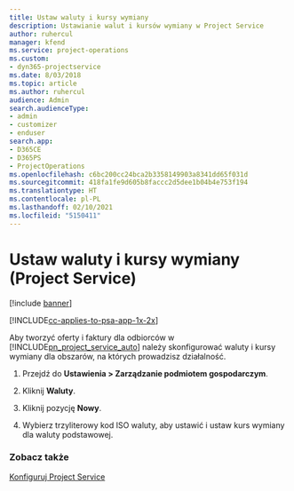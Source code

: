 ```yaml
---
title: Ustaw waluty i kursy wymiany
description: Ustawianie walut i kursów wymiany w Project Service
author: ruhercul
manager: kfend
ms.service: project-operations
ms.custom:
- dyn365-projectservice
ms.date: 8/03/2018
ms.topic: article
ms.author: ruhercul
audience: Admin
search.audienceType:
- admin
- customizer
- enduser
search.app:
- D365CE
- D365PS
- ProjectOperations
ms.openlocfilehash: c6bc200cc24bca2b3358149903a8341dd65f031d
ms.sourcegitcommit: 418fa1fe9d605b8faccc2d5dee1b04b4e753f194
ms.translationtype: HT
ms.contentlocale: pl-PL
ms.lasthandoff: 02/10/2021
ms.locfileid: "5150411"
---
```

# <a name="set-up-currencies-and-exchange-rates-project-service"></a>Ustaw waluty i kursy wymiany (Project Service)

[!include [banner](../includes/psa-now-project-operations.md)]

[!INCLUDE[cc-applies-to-psa-app-1x-2x](../includes/cc-applies-to-psa-app-1x-2x.md)]

Aby tworzyć oferty i faktury dla odbiorców w [!INCLUDE[pn_project_service_auto](../includes/pn-project-service-auto.md)] należy skonfigurować waluty i kursy wymiany dla obszarów, na których prowadzisz działalność.  
  
1.  Przejdź do **Ustawienia > Zarządzanie podmiotem gospodarczym**.  
  
2.  Kliknij **Waluty**.  
  
3.  Kliknij pozycję **Nowy**.  
  
4.  Wybierz trzyliterowy kod ISO waluty, aby ustawić i ustaw kurs wymiany dla waluty podstawowej.  
  
### <a name="see-also"></a>Zobacz także  
 [Konfiguruj Project Service](../psa/configure.md)

